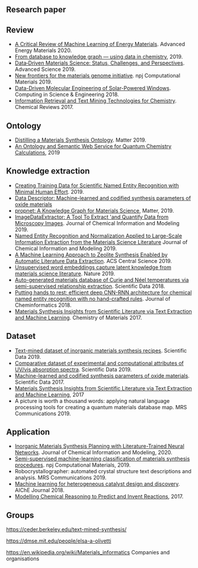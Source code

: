 ## Research paper

## Review
* [A Critical Review of Machine Learning of Energy Materials](https://onlinelibrary.wiley.com/doi/pdf/10.1002/aenm.201903242). Advanced Energy Materials 2020.
* [From database to knowledge graph — using data in chemistry](https://www.sciencedirect.com/science/article/pii/S2211339819300322), 2019.
* [Data‐Driven Materials Science: Status, Challenges, and Perspectives](https://arxiv.org/pdf/1907.05644.pdf). Advanced Science 2019.
* [New frontiers for the materials genome initiative](https://www.nature.com/articles/s41524-019-0173-4.pdf). npj Computational Materials 2019.
* [Data-Driven Molecular Engineering of Solar-Powered Windows](https://ieeecs-media.computer.org/media/marketing/cedge_newsletter/ce11col.pdf). Computing in Science & Engineering 2018.
* [Information Retrieval and Text Mining Technologies for Chemistry](https://pubs.acs.org/doi/pdf/10.1021/acs.chemrev.6b00851). Chemical Reviews 2017.

## Ontology
* [Distilling a Materials Synthesis Ontology](https://www.sciencedirect.com/science/article/pii/S2590238519300360). Matter 2019.
* [An Ontology and Semantic Web Service for Quantum Chemistry Calculations](https://pubs.acs.org/doi/10.1021/acs.jcim.9b00227), 2019

## Knowledge extraction
* [Creating Training Data for Scientific Named Entity Recognition with Minimal Human Effort](https://link.springer.com/content/pdf10.1007\%2F978-3-030-22734-0_29.pdf). 2019.
* [Data Descriptor: Machine-learned and codified synthesis parameters of oxide materials](https://www.nature.com/articles/sdata2017127)
* [propnet: A Knowledge Graph for Materials Science](https://www.sciencedirect.com/science/article/pii/S2590238519303881), Matter, 2019.
* [ImageDataExtractor: A Tool To Extract 'and Quantify Data from Microscopy Images](https://pubs.acs.org/doi/pdf/10.1021/acs.jcim.9b00734). Journal of Chemical Information and Modeling 2019.
* [Named Entity Recognition and Normalization Applied to Large-Scale Information Extraction from the Materials Science Literature](https://pubs.acs.org/doi/pdf/10.1021/acs.jcim.9b00470) Journal of Chemical Information and Modeling 2019.
* [A Machine Learning Approach to Zeolite Synthesis Enabled by Automatic Literature Data Extraction](https://pubs.acs.org/doi/pdf/10.1021/acscentsci.9b00193). ACS Central Science 2019.
* [Unsupervised word embeddings capture latent knowledge from materials science literature](https://www.nature.com/articles/s41586-019-1335-8.pdf). Nature 2019.
* [Auto-generated materials database of Curie and Néel temperatures via semi-supervised relationship extraction](https://www.ncbi.nlm.nih.gov/pmc/articles/PMC6007086/). Scientific Data 2018.
* [Putting hands to rest: efficient deep CNN-RNN architecture for chemical named entity recognition with no hand-crafted rules](https://www.biorxiv.org/content/10.1101/321224v1.full.pdf). Journal of Cheminformatics 2018.
* [Materials Synthesis Insights from Scientific Literature via Text Extraction and Machine Learning](http://ceder.berkeley.edu/publications/2017_kim_paper_database.pdf). Chemistry of Materials 2017.

## Dataset
* [Text-mined dataset of inorganic materials synthesis recipes](https://www.nature.com/articles/s41597-019-0224-1.pdf). Scientific Data 2019.
* [Comparative dataset of experimental and computational attributes of UV/vis absorption spectra](https://www.nature.com/articles/s41597-019-0306-0.pdf). Scientific Data 2019.
* [Machine-learned and codified synthesis parameters of oxide materials](https://www.nature.com/articles/sdata2017127.pdf). Scientific Data 2017.
* [Materials Synthesis Insights from Scientific Literature via Text Extraction and Machine Learning](http://ceder.berkeley.edu/publications/2017_kim_paper_database.pdf), 2017
* A picture is worth a thousand words: applying natural language processing tools for creating a quantum materials database map. MRS Communications 2019.

## Application
* [Inorganic Materials Synthesis Planning with Literature-Trained Neural Networks](https://arxiv.org/pdf/1901.00032). Journal of Chemical Information and Modeling, 2020.  
* [Semi-supervised machine-learning classification of materials synthesis procedures](https://www.nature.com/articles/s41524-019-0204-1.pdf). npj Computational Materials, 2019. 
* Robocrystallographer: automated crystal structure text descriptions and analysis. MRS Communications 2019.
* [Machine learning for heterogeneous catalyst design and discovery](https://aiche.onlinelibrary.wiley.com/doi/full/10.1002/aic.16198). AIChE Journal 2018.
* [Modelling Chemical Reasoning to Predict and Invent Reactions](https://onlinelibrary.wiley.com/doi/abs/10.1002/chem.201604556), 2017.

## Groups
https://ceder.berkeley.edu/text-mined-synthesis/

https://dmse.mit.edu/people/elsa-a-olivetti

https://en.wikipedia.org/wiki/Materials_informatics Companies and organisations
